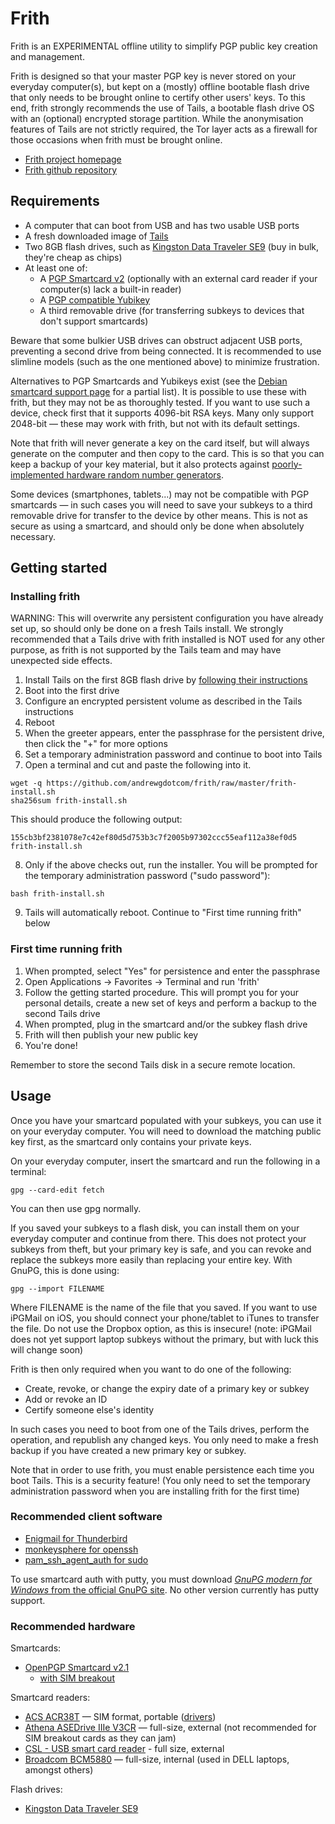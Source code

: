 Frith
=====

Frith is an EXPERIMENTAL offline utility to simplify PGP public key creation and management.

Frith is designed so that your master PGP key is never stored on your everyday computer(s), but kept on a (mostly) offline bootable flash drive that only needs to be brought online to certify other users' keys. To this end, frith strongly recommends the use of Tails, a bootable flash drive OS with an (optional) encrypted storage partition. While the anonymisation features of Tails are not strictly required, the Tor layer acts as a firewall for those occasions when frith must be brought online.

* [Frith project homepage](https://andrewg.com/frith.html)
* [Frith github repository](https://github.com/andrewgdotcom/frith)

Requirements
------------

* A computer that can boot from USB and has two usable USB ports
* A fresh downloaded image of [Tails](https://tails.boum.org/install/)
* Two 8GB flash drives, such as [Kingston Data Traveler SE9](https://www.amazon.co.uk/Kingston-Technology-DataTraveler-Flash-Casing/dp/B006YBAR0C/ref=pd_sim_sbs_147_1?ie=UTF8&refRID=08PZ6GR4V00M10DAT14P&dpID=31P0IK%2BzEJL&dpSrc=sims&preST=_AC_UL160_SR160%2C160_) (buy in bulk, they're cheap as chips)
* At least one of:
    * A [PGP Smartcard v2](https://en.cryptoshop.com/products/smartcards/open-pgp-smartcard-v2-id-000.html) (optionally with an external card reader if your computer(s) lack a built-in reader)
    * A [PGP compatible Yubikey](https://yubico.com/)
    * A third removable drive (for transferring subkeys to devices that don't support smartcards)

Beware that some bulkier USB drives can obstruct adjacent USB ports, preventing a second drive from being connected. It is recommended to use slimline models (such as the one mentioned above) to minimize frustration.

Alternatives to PGP Smartcards and Yubikeys exist (see the [Debian smartcard support page](https://wiki.debian.org/Smartcards) for a partial list). It is possible to use these with frith, but they may not be as thoroughly tested. If you want to use such a device, check first that it supports 4096-bit RSA keys. Many only support 2048-bit — these may work with frith, but not with its default settings.

Note that frith will never generate a key on the card itself, but will always generate on the computer and then copy to the card. This is so that you can keep a backup of your key material, but it also protects against [poorly-implemented hardware random number generators](http://ieeexplore.ieee.org/document/6994021/?reload=true).

Some devices (smartphones, tablets...) may not be compatible with PGP smartcards — in such cases you will need to save your subkeys to a third removable drive for transfer to the device by other means. This is not as secure as using a smartcard, and should only be done when absolutely necessary.

Getting started
---------------

### Installing frith

WARNING: This will overwrite any persistent configuration you have already set up, so should only be done on a fresh Tails install. We strongly recommended that a Tails drive with frith installed is NOT used for any other purpose, as frith is not supported by the Tails team and may have unexpected side effects.

1. Install Tails on the first 8GB flash drive by [following their instructions](https://tails.boum.org/install/)
2. Boot into the first drive
3. Configure an encrypted persistent volume as described in the Tails instructions
4. Reboot
5. When the greeter appears, enter the passphrase for the persistent drive, then click the "+" for more options
6. Set a temporary administration password and continue to boot into Tails
7. Open a terminal and cut and paste the following into it.
```
wget -q https://github.com/andrewgdotcom/frith/raw/master/frith-install.sh
sha256sum frith-install.sh
```
This should produce the following output:
```
155cb3bf2381078e7c42ef80d5d753b3c7f2005b97302ccc55eaf112a38ef0d5  frith-install.sh
```
8. Only if the above checks out, run the installer. You will be prompted for the temporary administration password ("sudo password"):
```
bash frith-install.sh
```

9. Tails will automatically reboot. Continue to "First time running frith" below

### First time running frith

1. When prompted, select "Yes" for persistence and enter the passphrase
2. Open Applications -> Favorites -> Terminal and run 'frith'
3. Follow the getting started procedure. This will prompt you for your personal details, create a new set of keys and perform a backup to the second Tails drive
4. When prompted, plug in the smartcard and/or the subkey flash drive
5. Frith will then publish your new public key
6. You're done!

Remember to store the second Tails disk in a secure remote location.

Usage
-----

Once you have your smartcard populated with your subkeys, you can use it on your everyday computer. You will need to download the matching public key first, as the smartcard only contains your private keys.

On your everyday computer, insert the smartcard and run the following in a terminal:

```
gpg --card-edit fetch
```

You can then use gpg normally.

If you saved your subkeys to a flash disk, you can install them on your everyday computer and continue from there. This does not protect your subkeys from theft, but your primary key is safe, and you can revoke and replace the subkeys more easily than replacing your entire key. With GnuPG, this is done using:

```
gpg --import FILENAME
```

Where FILENAME is the name of the file that you saved. If you want to use iPGMail on iOS, you should connect your phone/tablet to iTunes to transfer the file. Do not use the Dropbox option, as this is insecure! (note: iPGMail does not yet support laptop subkeys without the primary, but with luck this will change soon)

Frith is then only required when you want to do one of the following:

* Create, revoke, or change the expiry date of a primary key or subkey
* Add or revoke an ID
* Certify someone else's identity

In such cases you need to boot from one of the Tails drives, perform the operation, and republish any changed keys. You only need to make a fresh backup if you have created a new primary key or subkey.

Note that in order to use frith, you must enable persistence each time you boot Tails. This is a security feature! (You only need to set the temporary administration password when you are installing frith for the first time)

### Recommended client software

* [Enigmail for Thunderbird](https://www.enigmail.net/)
* [monkeysphere for openssh](http://web.monkeysphere.info/)
* [pam_ssh_agent_auth for sudo](http://pamsshagentauth.sourceforge.net/)

To use smartcard auth with putty, you must download [<em>GnuPG modern for Windows</em> from the official GnuPG site](https://www.gnupg.org/download/). No other version currently has putty support.

### Recommended hardware

Smartcards:

* [OpenPGP Smartcard v2.1](https://en.cryptoshop.com/products/smartcards/open-pgp-smartcard-v2.html)
	* [with SIM breakout](https://en.cryptoshop.com/products/smartcards/open-pgp-smartcard-v2-id-000.html)

Smartcard readers:

* [ACS ACR38T](https://en.cryptoshop.com/products/smartcardreader/acs-acr-38t.html) — SIM format, portable ([drivers](http://www.acs.com.hk/en/driver/4/acr38t-smart-card-reader/))
* [Athena ASEDrive IIIe V3CR](https://en.cryptoshop.com/products/smartcardreader/athena-asedrive-iiie-v3-usb-reader.html) — full-size, external (not recommended for SIM breakout cards as they can jam)
* [CSL - USB smart card reader](https://www.amazon.co.uk/CSL-bus-powered-Capable-Windows-10-compatible/dp/B01GCTVAGA) - full size, external
* [Broadcom BCM5880](https://www.broadcom.com/products/enterprise-and-network-processors/security/bcm5880) — full-size, internal (used in DELL laptops, amongst others)

Flash drives:

* [Kingston Data Traveler SE9](https://www.amazon.co.uk/Kingston-Technology-DataTraveler-Flash-Casing/dp/B006YBAR0C/ref=pd_sim_sbs_147_1?ie=UTF8&refRID=08PZ6GR4V00M10DAT14P&dpID=31P0IK%2BzEJL&dpSrc=sims&preST=_AC_UL160_SR160%2C160_)

